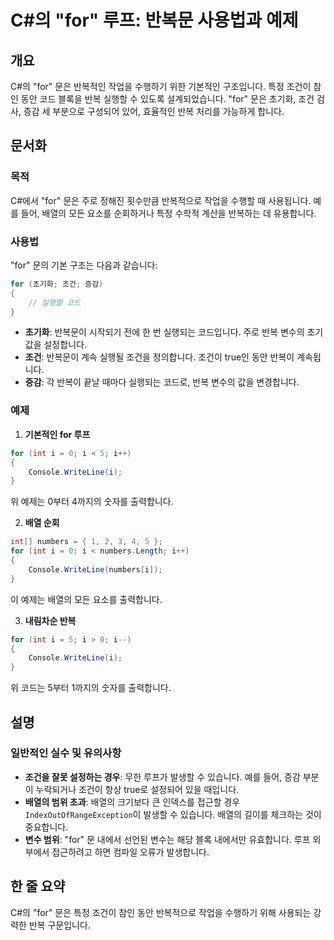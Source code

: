 <!--
Meta Description: # C#의 "for" 루프: 반복문 사용법과 예제 ## 개요 C#의 "for" 문은 반복적인 작업을 수행하기 위한 기본적인 구조입니다. 특정 조건이 참인 동안 코드 블록을 반복 실행할 수 있도록 설계되었습니다. "for" 문은 초기화, 조건 검사, 증감 세 부분으로 구...
Meta Keywords: 배열의, 조건이, csharp, int, 작업을
-->

# C#의 "for" 루프: 반복문 사용법과 예제

## 개요
C#의 "for" 문은 반복적인 작업을 수행하기 위한 기본적인 구조입니다. 특정 조건이 참인 동안 코드 블록을 반복 실행할 수 있도록 설계되었습니다. "for" 문은 초기화, 조건 검사, 증감 세 부분으로 구성되어 있어, 효율적인 반복 처리를 가능하게 합니다.

## 문서화
### 목적
C#에서 "for" 문은 주로 정해진 횟수만큼 반복적으로 작업을 수행할 때 사용됩니다. 예를 들어, 배열의 모든 요소를 순회하거나 특정 수학적 계산을 반복하는 데 유용합니다.

### 사용법
"for" 문의 기본 구조는 다음과 같습니다:

```csharp
for (초기화; 조건; 증감)
{
    // 실행할 코드
}
```

- **초기화**: 반복문이 시작되기 전에 한 번 실행되는 코드입니다. 주로 반복 변수의 초기값을 설정합니다.
- **조건**: 반복문이 계속 실행될 조건을 정의합니다. 조건이 true인 동안 반복이 계속됩니다.
- **증감**: 각 반복이 끝날 때마다 실행되는 코드로, 반복 변수의 값을 변경합니다.

### 예제
1. **기본적인 for 루프**
```csharp
for (int i = 0; i < 5; i++)
{
    Console.WriteLine(i);
}
```
위 예제는 0부터 4까지의 숫자를 출력합니다.

2. **배열 순회**
```csharp
int[] numbers = { 1, 2, 3, 4, 5 };
for (int i = 0; i < numbers.Length; i++)
{
    Console.WriteLine(numbers[i]);
}
```
이 예제는 배열의 모든 요소를 출력합니다.

3. **내림차순 반복**
```csharp
for (int i = 5; i > 0; i--)
{
    Console.WriteLine(i);
}
```
위 코드는 5부터 1까지의 숫자를 출력합니다.

## 설명
### 일반적인 실수 및 유의사항
- **조건을 잘못 설정하는 경우**: 무한 루프가 발생할 수 있습니다. 예를 들어, 증감 부분이 누락되거나 조건이 항상 true로 설정되어 있을 때입니다.
- **배열의 범위 초과**: 배열의 크기보다 큰 인덱스를 접근할 경우 `IndexOutOfRangeException`이 발생할 수 있습니다. 배열의 길이를 체크하는 것이 중요합니다.
- **변수 범위**: "for" 문 내에서 선언된 변수는 해당 블록 내에서만 유효합니다. 루프 외부에서 접근하려고 하면 컴파일 오류가 발생합니다.

## 한 줄 요약
C#의 "for" 문은 특정 조건이 참인 동안 반복적으로 작업을 수행하기 위해 사용되는 강력한 반복 구문입니다.